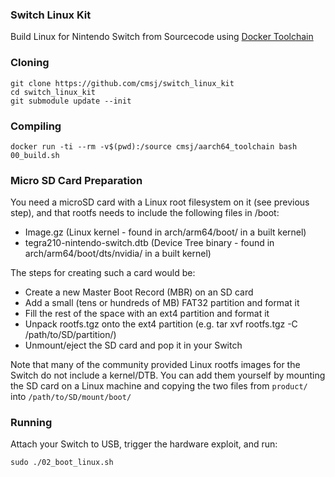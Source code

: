 ### Switch Linux Kit
Build Linux for Nintendo Switch from Sourcecode using [Docker Toolchain](https://hub.docker.com/r/cmsj/aarch64_toolchain/)

### Cloning
```
git clone https://github.com/cmsj/switch_linux_kit
cd switch_linux_kit
git submodule update --init
```

### Compiling
```
docker run -ti --rm -v$(pwd):/source cmsj/aarch64_toolchain bash 00_build.sh
```

### Micro SD Card Preparation

You need a microSD card with a Linux root filesystem on it (see previous step), and that rootfs needs to include the following files in /boot:
 * Image.gz (Linux kernel - found in arch/arm64/boot/ in a built kernel)
 * tegra210-nintendo-switch.dtb (Device Tree binary - found in arch/arm64/boot/dts/nvidia/ in a built kernel)

The steps for creating such a card would be:
 * Create a new Master Boot Record (MBR) on an SD card
 * Add a small (tens or hundreds of MB) FAT32 partition and format it
 * Fill the rest of the space with an ext4 partition and format it
 * Unpack rootfs.tgz onto the ext4 partition (e.g. tar xvf rootfs.tgz -C /path/to/SD/partition/)
 * Unmount/eject the SD card and pop it in your Switch

Note that many of the community provided Linux rootfs images for the Switch do not include a kernel/DTB. You can add them yourself by mounting the SD card on a Linux machine and copying the two files from `product/` into `/path/to/SD/mount/boot/`

### Running

Attach your Switch to USB, trigger the hardware exploit, and run:
```
sudo ./02_boot_linux.sh

```
